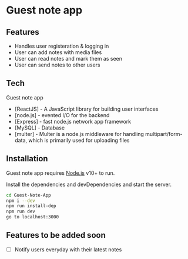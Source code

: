 # Guest note app

## Features

- Handles user registeration & logging in
- User can add notes with media files
- User can read notes and mark them as seen
- User can send notes to other users

## Tech

Guest note app

- [ReactJS] - A JavaScript library for building user interfaces
- [node.js] - evented I/O for the backend
- [Express] - fast node.js network app framework
- [MySQL] - Database
- [multer] - Multer is a node.js middleware for handling multipart/form-data, which is primarily used for uploading files

## Installation

Guest note app requires [Node.js](https://nodejs.org/) v10+ to run.

Install the dependencies and devDependencies and start the server.

```sh
cd Guest-Note-App
npm i --dev
npm run install-dep
npm run dev
go to localhost:3000
```

## Features to be added soon

- [ ] Notify users everyday with their latest notes
